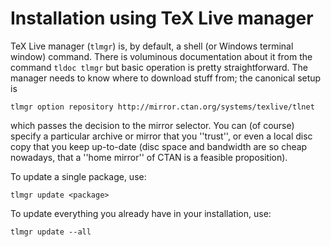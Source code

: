 # Installation using TeX&nbsp;Live manager




TeX&nbsp;Live manager (`tlmgr`) is, by default, a shell (or
Windows terminal window) command.  There is voluminous documentation
about it from the command
  `tldoc tlmgr`
but basic operation is pretty straightforward.  The manager needs to
know where to download stuff from; the canonical setup is
```
tlmgr option repository http://mirror.ctan.org/systems/texlive/tlnet
```
which passes the decision to the mirror selector.  You can (of course)
specify a particular archive or mirror that you ''trust'', or even a
local disc copy that you keep up-to-date (disc space and bandwidth are
so cheap nowadays, that a ''home mirror'' of CTAN is a feasible
proposition).


To update a single package, use:
```
tlmgr update <package>
```


To update everything you already have in your installation, use:
```
tlmgr update --all
```


